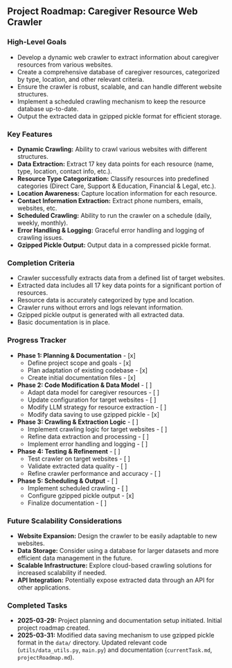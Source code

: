 ## Project Roadmap: Caregiver Resource Web Crawler

### High-Level Goals

*   Develop a dynamic web crawler to extract information about caregiver resources from various websites.
*   Create a comprehensive database of caregiver resources, categorized by type, location, and other relevant criteria.
*   Ensure the crawler is robust, scalable, and can handle different website structures.
*   Implement a scheduled crawling mechanism to keep the resource database up-to-date.
*   Output the extracted data in gzipped pickle format for efficient storage.

### Key Features

*   **Dynamic Crawling:** Ability to crawl various websites with different structures.
*   **Data Extraction:** Extract 17 key data points for each resource (name, type, location, contact info, etc.).
*   **Resource Type Categorization:** Classify resources into predefined categories (Direct Care, Support & Education, Financial & Legal, etc.).
*   **Location Awareness:** Capture location information for each resource.
*   **Contact Information Extraction:** Extract phone numbers, emails, websites, etc.
*   **Scheduled Crawling:** Ability to run the crawler on a schedule (daily, weekly, monthly).
*   **Error Handling & Logging:** Graceful error handling and logging of crawling issues.
*   **Gzipped Pickle Output:** Output data in a compressed pickle format.

### Completion Criteria

*   Crawler successfully extracts data from a defined list of target websites.
*   Extracted data includes all 17 key data points for a significant portion of resources.
*   Resource data is accurately categorized by type and location.
*   Crawler runs without errors and logs relevant information.
*   Gzipped pickle output is generated with all extracted data.
*   Basic documentation is in place.

### Progress Tracker

*   **Phase 1: Planning & Documentation** - [x]
    *   Define project scope and goals - [x]
    *   Plan adaptation of existing codebase - [x]
    *   Create initial documentation files - [x]
*   **Phase 2: Code Modification & Data Model** - [ ]
    *   Adapt data model for caregiver resources - [ ]
    *   Update configuration for target websites - [ ]
    *   Modify LLM strategy for resource extraction - [ ]
    *   Modify data saving to use gzipped pickle - [x]  <!-- Added this task -->
*   **Phase 3: Crawling & Extraction Logic** - [ ]
    *   Implement crawling logic for target websites - [ ]
    *   Refine data extraction and processing - [ ]
    *   Implement error handling and logging - [ ]
*   **Phase 4: Testing & Refinement** - [ ]
    *   Test crawler on target websites - [ ]
    *   Validate extracted data quality - [ ]
    *   Refine crawler performance and accuracy - [ ]
*   **Phase 5: Scheduling & Output** - [ ]
    *   Implement scheduled crawling - [ ]
    *   Configure gzipped pickle output - [x] <!-- Updated this task -->
    *   Finalize documentation - [ ]

### Future Scalability Considerations

*   **Website Expansion:** Design the crawler to be easily adaptable to new websites.
*   **Data Storage:** Consider using a database for larger datasets and more efficient data management in the future.
*   **Scalable Infrastructure:** Explore cloud-based crawling solutions for increased scalability if needed.
*   **API Integration:** Potentially expose extracted data through an API for other applications.

### Completed Tasks
*   **2025-03-29:** Project planning and documentation setup initiated. Initial project roadmap created.
*   **2025-03-31:** Modified data saving mechanism to use gzipped pickle format in the `data/` directory. Updated relevant code (`utils/data_utils.py`, `main.py`) and documentation (`currentTask.md`, `projectRoadmap.md`).
